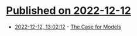# [Published on 2022-12-12](index.md)

* [2022-12-12, 13:02:12](https://lobste.rs/s/vsb6ue/case_for_models) - [The Case for Models](https://concerningquality.com/models/)
